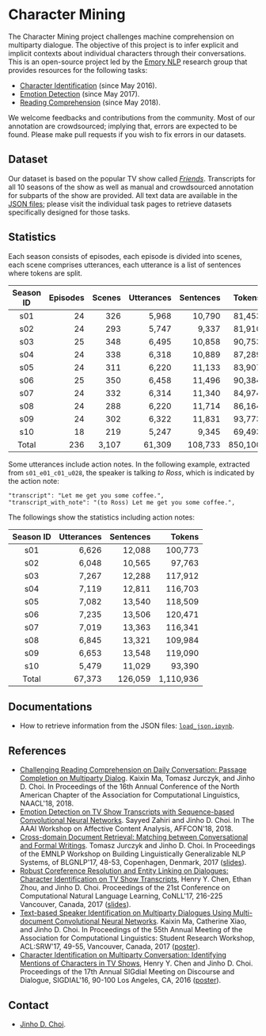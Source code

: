 # Character Mining

The Character Mining project challenges machine comprehension on multiparty dialogue.
The objective of this project is to infer explicit and implicit contexts about individual characters through their conversations.
This is an open-source project led by the [Emory NLP](http://nlp.mathcs.emory.edu) research group that provides resources for the following tasks:

* [Character Identification](../character-identification) (since May 2016).
* [Emotion Detection](../emotion-detection) (since May 2017).
* [Reading Comprehension](../reading-comprehension) (since May 2018).
<!--* [Multimodal Learning](https://github.com/emorynlp/multimodal-learning) (expected May 2018).-->
<!--* Personality Prediction (expected May 2018).-->

We welcome feedbacks and contributions from the community.
Most of our annotation are crowdsourced; implying that, errors are expected to be found.
Please make pull requests if you wish to fix errors in our datasets.

## Dataset

Our dataset is based on the popular TV show called [*Friends*](https://en.wikipedia.org/wiki/Friends).
Transcripts for all 10 seasons of the show as well as manual and crowdsourced annotation for subparts of the show are provided.
All text data are available in the [JSON files](json); please visit the individual task pages to retrieve datasets specifically designed for those tasks.

## Statistics

Each season consists of episodes, each episode is divided into scenes, each scene comprises utterances, each utterance is a list of sentences where tokens are split.

| Season ID | Episodes | Scenes | Utterances | Sentences |  Tokens | Speakers |
|:---------:|---------:|-------:|-----------:|----------:|--------:|---------:|
|    s01    |       24 |    326 |      5,968 |    10,790 |  81,453 |      107 |
|    s02    |       24 |    293 |      5,747 |     9,337 |  81,910 |      107 |
|    s03    |       25 |    348 |      6,495 |    10,858 |  90,753 |      108 |
|    s04    |       24 |    338 |      6,318 |    10,889 |  87,289 |      100 |
|    s05    |       24 |    311 |      6,220 |    11,133 |  83,907 |      107 |
|    s06    |       25 |    350 |      6,458 |    11,496 |  90,384 |      112 |
|    s07    |       24 |    332 |      6,314 |    11,340 |  84,974 |       94 |
|    s08    |       24 |    288 |      6,220 |    11,714 |  86,164 |      107 |
|    s09    |       24 |    302 |      6,322 |    11,831 |  93,773 |       99 |
|    s10    |       18 |    219 |      5,247 |     9,345 |  69,493 |       78 |
|   Total   |      236 |  3,107 |     61,309 |   108,733 | 850,100 |      700 |

Some utterances include action notes.
In the following example, extracted from `s01_e01_c01_u028`, the speaker is talking *to Ross*, which is indicated by the action note:

```
"transcript": "Let me get you some coffee.",
"transcript_with_note": "(to Ross) Let me get you some coffee.",
```

The followings show the statistics including action notes:

| Season ID | Utterances | Sentences |    Tokens |
|:---------:|-----------:|----------:|----------:|
|    s01    |      6,626 |    12,088 |   100,773 |
|    s02    |      6,048 |    10,565 |    97,763 |
|    s03    |      7,267 |    12,288 |   117,912 |
|    s04    |      7,119 |    12,811 |   116,703 |
|    s05    |      7,082 |    13,540 |   118,509 |
|    s06    |      7,235 |    13,506 |   120,471 |
|    s07    |      7,019 |    13,363 |   116,341 |
|    s08    |      6,845 |    13,321 |   109,984 |
|    s09    |      6,653 |    13,548 |   119,090 |
|    s10    |      5,479 |    11,029 |    93,390 |
|   Total   |     67,373 |   126,059 | 1,110,936 |


## Documentations

* How to retrieve information from the JSON files: [`load_json.ipynb`](doc/load_json.ipynb).

## References

* [Challenging Reading Comprehension on Daily Conversation: Passage Completion on Multiparty Dialog](). Kaixin Ma, Tomasz Jurczyk, and Jinho D. Choi. In Proceedings of the 16th Annual Conference of the North American Chapter of the Association for Computational Linguistics, NAACL'18, 2018. 
* [Emotion Detection on TV Show Transcripts with Sequence-based Convolutional Neural Networks](https://arxiv.org/abs/1708.04299). Sayyed Zahiri and Jinho D. Choi. In The AAAI Workshop on Affective Content Analysis, AFFCON'18, 2018.
* [Cross-domain Document Retrieval: Matching between Conversational and Formal Writings](http://www.aclweb.org/anthology/W17-5407). Tomasz Jurczyk and Jinho D. Choi. In Proceedings of the EMNLP Workshop on Building Linguistically Generalizable NLP Systems, of BLGNLP'17, 48-53, Copenhagen, Denmark, 2017 ([slides](https://www.slideshare.net/jchoi7s/crossdomain-document-retrieval-matching-between-conversational-and-formal-writings)). 
* [Robust Coreference Resolution and Entity Linking on Dialogues: Character Identification on TV Show Transcripts](http://www.aclweb.org/anthology/K17-1023), Henry Y. Chen, Ethan Zhou, and Jinho D. Choi. Proceedings of the 21st Conference on Computational Natural Language Learning, CoNLL'17, 216-225 Vancouver, Canada, 2017 ([slides](https://www.slideshare.net/jchoi7s/robust-coreference-resolution-and-entity-linking-on-dialogues-character-identification-on-tv-show-transcripts)).
* [Text-based Speaker Identification on Multiparty Dialogues Using Multi-document Convolutional Neural Networks](http://aclweb.org/anthology/P17-3009.pdf). Kaixin Ma, Catherine Xiao, and Jinho D. Choi. In Proceedings of the 55th Annual Meeting of the Association for Computational Linguistics: Student Research Workshop, ACL:SRW'17, 49-55, Vancouver, Canada, 2017 ([poster](https://www.slideshare.net/jchoi7s/textbased-speaker-identification-on-multiparty-dialogues-using-multidocument-convolutional-neural-networks)).
* [Character Identification on Multiparty Conversation: Identifying Mentions of Characters in TV Shows](http://www.aclweb.org/anthology/W16-3612), Henry Y. Chen and Jinho D. Choi. Proceedings of the 17th Annual SIGdial Meeting on Discourse and Dialogue, SIGDIAL'16, 90-100 Los Angeles, CA, 2016 ([poster](https://www.slideshare.net/jchoi7s/character-identification-on-multiparty-conversation-identifying-mentions-of-characters-in-tv-shows)).

## Contact

* [Jinho D. Choi](http://www.mathcs.emory.edu/~choi).
